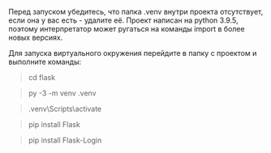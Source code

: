 Перед запуском убедитесь, что папка .venv внутри проекта отсутствует, если она у вас есть - удалите её.
Проект написан на python 3.9.5, поэтому интерпретатор может ругаться на команды import в более новых версиях.

Для запуска виртуального окружения перейдите в папку с проектом и выполните команды:

> cd flask

> py -3 -m venv .venv

> .venv\Scripts\activate

> pip install Flask

> pip install Flask-Login
